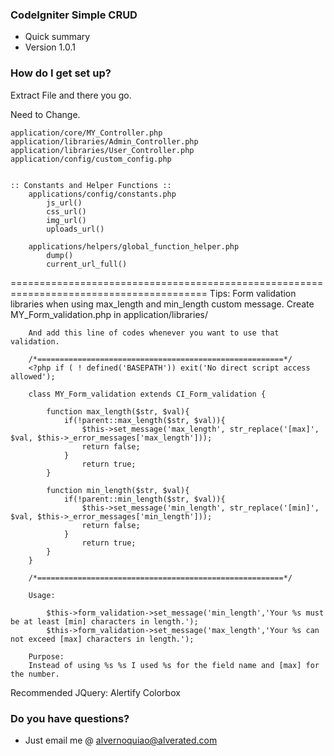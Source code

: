 ### CodeIgniter Simple CRUD ###

* Quick summary
* Version 1.0.1

### How do I get set up? ###

Extract File and there you go.

Need to Change.

	application/core/MY_Controller.php
	application/libraries/Admin_Controller.php
	application/libraries/User_Controller.php
	application/config/custom_config.php


	:: Constants and Helper Functions ::
		applications/config/constants.php
			js_url()
			css_url()
			img_url()
			uploads_url()

		applications/helpers/global_function_helper.php
			dump()
			current_url_full()


========================================================================================
Tips:
	Form validation libraries when using max_length and min_length custom message.
		Create MY_Form_validation.php in application/libraries/

		And add this line of codes whenever you want to use that validation.

		/*=======================================================*/
		<?php if ( ! defined('BASEPATH')) exit('No direct script access allowed');

		class MY_Form_validation extends CI_Form_validation {

			function max_length($str, $val){
				if(!parent::max_length($str, $val)){
					$this->set_message('max_length', str_replace('[max]', $val, $this->_error_messages['max_length']));
					return false;
				}
					return true;
			}

			function min_length($str, $val){
				if(!parent::min_length($str, $val)){
					$this->set_message('min_length', str_replace('[min]', $val, $this->_error_messages['min_length']));
					return false;
				}
					return true;
			} 
		}

		/*=======================================================*/

		Usage:

			$this->form_validation->set_message('min_length','Your %s must be at least [min] characters in length.');
		    $this->form_validation->set_message('max_length','Your %s can not exceed [max] characters in length.');

    	Purpose:
    	Instead of using %s %s I used %s for the field name and [max] for the number.


Recommended JQuery:
	Alertify
	Colorbox


### Do you have questions? ###

* Just email me @ alvernoquiao@alverated.com